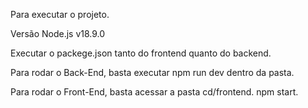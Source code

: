 Para executar o projeto.

Versão Node.js v18.9.0

Executar o packege.json tanto do frontend quanto do backend.

Para rodar o Back-End, basta executar npm run dev dentro da pasta.

Para rodar o Front-End, basta acessar a pasta cd/frontend.
npm start.

